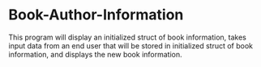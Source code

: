 # Book-Author-Information
This program will display an initialized struct of book information, takes input data from an end user  that will be stored in initialized struct of book information, and displays the new book information.
